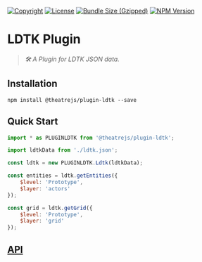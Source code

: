 [![Copyright](https://img.shields.io/badge/©-deformhead-white.svg)](https://github.com/deformhead) [![License](https://img.shields.io/badge/license-MIT-blue.svg)](https://github.com/theatrejs/plugin-ldtk/blob/master/LICENSE) [![Bundle Size (Gzipped)](https://img.shields.io/bundlejs/size/@theatrejs/plugin-ldtk@latest)](https://www.npmjs.com/package/@theatrejs/plugin-ldtk/v/latest) [![NPM Version](https://img.shields.io/npm/v/@theatrejs/plugin-ldtk/latest)](https://www.npmjs.com/package/@theatrejs/plugin-ldtk/v/latest)

# LDTK Plugin

> *🛠️ A Plugin for LDTK JSON data.*

## Installation

```shell
npm install @theatrejs/plugin-ldtk --save
```

## Quick Start

```javascript
import * as PLUGINLDTK from '@theatrejs/plugin-ldtk';

import ldtkData from './ldtk.json';

const ldtk = new PLUGINLDTK.Ldtk(ldtkData);

const entities = ldtk.getEntities({
    $level: 'Prototype',
    $layer: 'actors'
});

const grid = ldtk.getGrid({
    $level: 'Prototype',
    $layer: 'grid'
});
```

## [API](https://theatrejs.github.io/plugin-ldtk/index.html)
